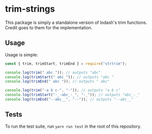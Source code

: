trim-strings
============

This package is simply a standalone version of lodash's trim functions.
Credit goes to them for the implementation.

Usage
-----

Usage is simple:

```typescript
const { trim, trimStart, trimEnd } = require("strtrim");

console.log(trim(" abc ")); // outputs "abc"
console.log(trimStart(" abc ")); // outputs "abc "
console.log(trimEnd(" abc ")); // outputs " abc"

console.log(trim("-a b c-", "-")); // outputs "a b c"
console.log(trimStart("-_-abc_-_", "-_")); // outputs "abc_-_"
console.log(trimEnd("--abc__", "--")); // outputs "--abc__"
```

Tests
-----

To run the test suite, run ``yarn run test`` in the root of this repository.
